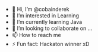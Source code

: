 - 👋 Hi, I’m @cobainderek
- 👀 I’m interested in Learning
- 🌱 I’m currently learning Java
- 💞️ I’m looking to collaborate on ...
- 📫 How to reach me 
- ⚡ Fun fact: Hackaton winner xD
<!---
cobainderek/cobainderek is a ✨ special ✨ repository because its `README.md` (this file) appears on your GitHub profile.
You can click the Preview link to take a look at your changes.
--->
